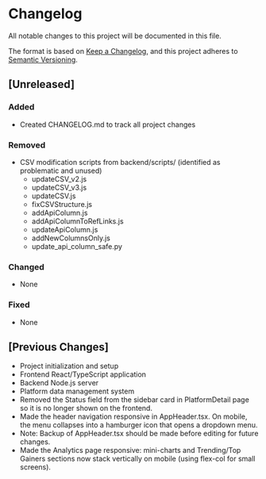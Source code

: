 # Changelog

All notable changes to this project will be documented in this file.

The format is based on [Keep a Changelog](https://keepachangelog.com/en/1.0.0/),
and this project adheres to [Semantic Versioning](https://semver.org/spec/v2.0.0.html).

## [Unreleased]

### Added
- Created CHANGELOG.md to track all project changes

### Removed
- CSV modification scripts from backend/scripts/ (identified as problematic and unused)
  - updateCSV_v2.js
  - updateCSV_v3.js
  - updateCSV.js
  - fixCSVStructure.js
  - addApiColumn.js
  - addApiColumnToRefLinks.js
  - updateApiColumn.js
  - addNewColumnsOnly.js
  - update_api_column_safe.py

### Changed
- None

### Fixed
- None

## [Previous Changes]
- Project initialization and setup
- Frontend React/TypeScript application
- Backend Node.js server
- Platform data management system
- Removed the Status field from the sidebar card in PlatformDetail page so it is no longer shown on the frontend.
- Made the header navigation responsive in AppHeader.tsx. On mobile, the menu collapses into a hamburger icon that opens a dropdown menu.
- Note: Backup of AppHeader.tsx should be made before editing for future changes.
- Made the Analytics page responsive: mini-charts and Trending/Top Gainers sections now stack vertically on mobile (using flex-col for small screens). 